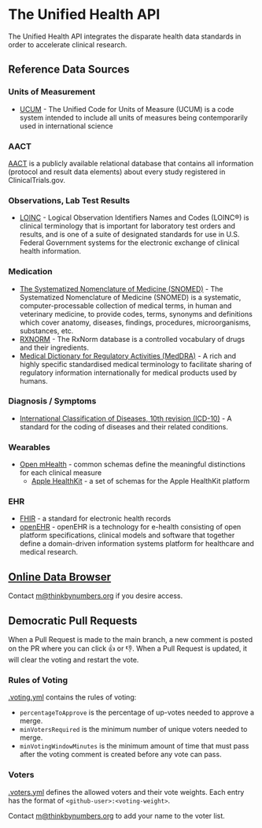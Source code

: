 # The Unified Health API
The Unified Health API integrates the disparate health data standards in order to accelerate clinical research.

## Reference Data Sources

### Units of Measurement
- [UCUM](https://github.com/crowdsourcing-cures/unified-health-api/blob/main/reference-databases/ucum_units_of_measure.csv) - The Unified Code for Units of Measure (UCUM) is a code system intended to include all units of measures being contemporarily used in international science

### AACT

[AACT](https://aact.ctti-clinicaltrials.org/) is a publicly available relational database that contains all information (protocol and result data elements) about every study registered in ClinicalTrials.gov. 

### Observations, Lab Test Results
- [LOINC](https://loinc.org/downloads/) - Logical Observation Identifiers Names and Codes (LOINC®) is clinical terminology that is important for laboratory test orders and results, and is one of a suite of designated standards for use in U.S. Federal Government systems for the electronic exchange of clinical health information.

### Medication
- [The Systematized Nomenclature of Medicine (SNOMED)](https://www.google.com/url?sa=t&rct=j&q=&esrc=s&source=web&cd=&cad=rja&uact=8&ved=2ahUKEwiP-bmSy8f0AhXxJzQIHZw1DyMQFnoECA4QAQ&url=https%3A%2F%2Fen.wikipedia.org%2Fwiki%2FSystematized_Nomenclature_of_Medicine&usg=AOvVaw0OEA6yHcGONHJwDX9OrbKc) - The Systematized Nomenclature of Medicine (SNOMED) is a systematic, computer-processable collection of medical terms, in human and veterinary medicine, to provide codes, terms, synonyms and definitions which cover anatomy, diseases, findings, procedures, microorganisms, substances, etc.
- [RXNORM](https://www.nlm.nih.gov/research/umls/rxnorm/docs/rxnormfiles.html) - The RxNorm database is a controlled vocabulary of drugs and their ingredients.
- [Medical Dictionary for Regulatory Activities (MedDRA)](https://www.meddra.org/news-and-events/news/english-meddra-version-240-now-available-download) -  A rich and highly specific standardised medical terminology to facilitate sharing of regulatory information internationally for medical products used by humans.

### Diagnosis / Symptoms
- [International Classification of Diseases, 10th revision (ICD-10)](https://www.cms.gov/Medicare/Coding/ICD10/index.html) - A standard for the coding of diseases and their related conditions.

### Wearables
- [Open mHealth](https://www.openmhealth.org/documentation/#/schema-docs/schema-library) - common schemas define the meaningful distinctions for each clinical measure
  - [Apple HealthKit](https://github.com/openmhealth/schemas/tree/develop/schema/granola) - a set of schemas for the Apple HealthKit platform

### EHR
- [FHIR](https://www.hl7.org/fhir/) - a standard for electronic health records
- [openEHR](https://www.openehr.org/) - openEHR is a technology for e-health consisting of open platform specifications, clinical models and software that together define a domain-driven information systems platform for healthcare and medical research.

## [Online Data Browser](https://data.crowdsourcingcures.org)
Contact m@thinkbynumbers.org if you desire access.

## Democratic Pull Requests
When a Pull Request is made to the main branch, a new comment is posted on the PR where you can click :thumbsup: or :thumbsdown:. When a Pull Request is updated, it will clear the voting and restart the vote.

### Rules of Voting
[.voting.yml](.voting.yml) contains the rules of voting:
- `percentageToApprove` is the percentage of up-votes needed to approve a merge.
- `minVotersRequired` is the minimum number of unique voters needed to merge.
- `minVotingWindowMinutes` is the minimum amount of time that must pass after the voting comment is created before any vote can pass.

### Voters
[.voters.yml](.voting.yml) defines the allowed voters and their vote weights. Each entry has the format of `<github-user>:<voting-weight>`.

Contact m@thinkbynumbers.org to add your name to the voter list.
